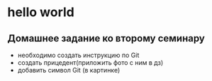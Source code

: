  
# hello world

## Домашнее задание ко второму семинару

* необходимо создать инструкцию по Git
* создать прицедент(приложить фото с ним в дз)
* добавить символ Git (в картинке)

